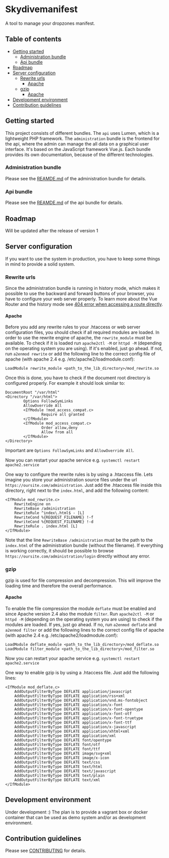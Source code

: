 # Skydivemanifest
A tool to manage your dropzones manifest.

## Table of contents
- [Getting started](#getting-started)
  + [Administration bundle](#administration-bundle)
  + [Api bundle](#api-bundle)
- [Roadmap](#roadmap)
- [Server configuration](#server-configuration)
  + [Rewrite urls](#rewrite-urls)
    * [Apache](#apache)
  + [gzip](#gzip)
    * [Apache](#apache-1)
- [Development environment](#development-environment)
- [Contribution guidelines](#contribution-guidelines)

## Getting started
This project consists of different bundles. The `api` uses Lumen, which is a lightweight PHP framework.
The `administration` bundle is the frontend for the api, where the admin can manage the all data on a graphical user
interface. It's based on the JavaScript framework Vue.js. Each bundle provides its own documentation, because of the
different technologies.

### Administration bundle
Please see the [REAMDE.md](administration/README.md) of the administration bundle for details.

### Api bundle
Please see the [REAMDE.md](api/README.md) of the api bundle for details.

## Roadmap
Will be updated after the release of version 1

## Server configuration
If you want to use the system in production, you have to keep some things in mind to provide a solid system.

### Rewrite urls
Since the administration bundle is running in history mode, which makes it possible to use the backward and forward
buttons of your browser, you have to configure your web server properly. To learn more about the Vue Router and the
history mode see [404 error when accessing a route directly](administration/README.md#404-error-when-accessing-a-route-directly).

#### Apache
Before you add any rewrite rules to your .htaccess or web server configuration files, you should check if all required
modules are loaded. In order to use the rewrite engine of apache, the `rewrite_module` must be available. To check if it
is loaded run `apache2ctl -M` or `httpd -M` (depending on the operating system you are using). If it's enabled, just go
ahead. If not, run `a2enmod rewrite` or add the following line to the correct config file of apache
(with apache 2.4 e.g. /etc/apache2/loadmodule.conf):
```
LoadModule rewrite_module <path_to_the_lib_directory>/mod_rewrite.so
```

Once this is done, you have to check if the document root directory is configured properly. For example it should look
similar to:
```
DocumentRoot "/var/html"
<Directory "/var/html">
        Options FollowSymLinks
        AllowOverride All
        <IfModule !mod_access_compat.c>
                Require all granted
        </IfModule>
        <IfModule mod_access_compat.c>
                Order allow,deny
                Allow from all
        </IfModule>
</Directory>
```
Important are `Options FollowSymLinks` and `AllowOverride All`.

Now you can restart your apache service e.g. `systemctl restart apache2.service`

One way to configure the rewrite rules is by using a .htaccess file. Lets imagine you store your administration source
files under the url `https://oursite.com/administration`. Just add the .htaccess file inside this directory, right next
to the `index.html`, and add the following content:
```
<IfModule mod_rewrite.c>
    RewriteEngine on
    RewriteBase /administration
    RewriteRule ^index\.html$ - [L]
    RewriteCond %{REQUEST_FILENAME} !-f
    RewriteCond %{REQUEST_FILENAME} !-d
    RewriteRule . index.html [L]
</IfModule>
```
Note that the line `RewriteBase /administration` must be the path to the `index.html` of the administration bundle
(without the filename). If everything is working correctly, it should be possible to browse
`https://oursite.com/administration/login` directly without any error.

### gzip
gzip is used for file compression and decompression. This will improve the loading time and therefore the overall
performance.

#### Apache
To enable the file compression the module `deflate` must be enabled and since Apache version 2.4 also the module
`filter`. Run `apache2ctl -M` or `httpd -M` (depending on the operating system you are using) to check if the modules
are loaded. If yes, just go ahead. If no, run `a2enmod deflate` and `a2enmod filter` or add the following lines to the
correct config file of apache (with apache 2.4 e.g. /etc/apache2/loadmodule.conf):
```
LoadModule deflate_module <path_to_the_lib_directory>/mod_deflate.so
LoadModule filter_module <path_to_the_lib_directory>/mod_filter.so
```

Now you can restart your apache service e.g. `systemctl restart apache2.service`

One way to enable gzip is by using a .htaccess file. Just add the following lines:
```
<IfModule mod_deflate.c>
    AddOutputFilterByType DEFLATE application/javascript
    AddOutputFilterByType DEFLATE application/rss+xml
    AddOutputFilterByType DEFLATE application/vnd.ms-fontobject
    AddOutputFilterByType DEFLATE application/x-font
    AddOutputFilterByType DEFLATE application/x-font-opentype
    AddOutputFilterByType DEFLATE application/x-font-otf
    AddOutputFilterByType DEFLATE application/x-font-truetype
    AddOutputFilterByType DEFLATE application/x-font-ttf
    AddOutputFilterByType DEFLATE application/x-javascript
    AddOutputFilterByType DEFLATE application/xhtml+xml
    AddOutputFilterByType DEFLATE application/xml
    AddOutputFilterByType DEFLATE font/opentype
    AddOutputFilterByType DEFLATE font/otf
    AddOutputFilterByType DEFLATE font/ttf
    AddOutputFilterByType DEFLATE image/svg+xml
    AddOutputFilterByType DEFLATE image/x-icon
    AddOutputFilterByType DEFLATE text/css
    AddOutputFilterByType DEFLATE text/html
    AddOutputFilterByType DEFLATE text/javascript
    AddOutputFilterByType DEFLATE text/plain
    AddOutputFilterByType DEFLATE text/xml
</IfModule>
```

## Development environment
Under development :)
The plan is to provide a vagrant box or docker container that can be used as demo system and/or as development
environment.

## Contribution guidelines
Please see [CONTRIBUTING](CONTRIBUTING.md) for details.